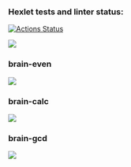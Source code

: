 ### Hexlet tests and linter status:
[![Actions Status](https://github.com/lt3-me/python-project-49/workflows/hexlet-check/badge.svg)](https://github.com/lt3-me/python-project-49/actions)

<a href="https://codeclimate.com/github/lt3-me/python-project-49/maintainability"><img src="https://api.codeclimate.com/v1/badges/a272327a6e563f6a1a6b/maintainability" /></a>
### brain-even
<a href="https://asciinema.org/a/7Z2VCcsTo5nbvZ4kUufeCr2FH" target="_blank"><img src="https://asciinema.org/a/7Z2VCcsTo5nbvZ4kUufeCr2FH.svg" /></a>
### brain-calc
<a href="https://asciinema.org/a/UnYdxE7eJUb0i0hyUYEhZjMwU" target="_blank"><img src="https://asciinema.org/a/UnYdxE7eJUb0i0hyUYEhZjMwU.svg" /></a>
### brain-gcd
<a href="https://asciinema.org/a/6uSQaN7aeVQLPJkHQG8spD0MW" target="_blank"><img src="https://asciinema.org/a/6uSQaN7aeVQLPJkHQG8spD0MW.svg" /></a>
